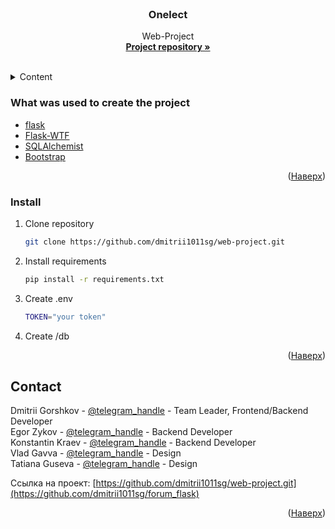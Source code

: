 <div id="top"></div>



<!-- PROJECT LOGO -->
<br />
<div align="center">

<h3 align="center">Onelect</h3>

  <p align="center">
    Web-Project
    <br />
    <a href="https://github.com/dmitrii1011sg/forum_flask"><strong>Project repository »</strong></a>
    <br />
    <br />
  </p>
</div>



<!-- TABLE OF CONTENTS -->
<details>
  <summary>Content</summary>
  <ol>
    <li>
      <ul>
        <li><a href="#built-with">Что использовалось при создании проекта</a></li>
      </ul>
    </li>
    <li>
      <a href="#getting-started">Начало работы</a>
      <ul>
        <li><a href="#installation">Установка</a></li>
      </ul>
    </li>
    <li><a href="#contact">Контакты</a></li>
  </ol>
</details>




### What was used to create the project

* [flask](https://pypi.org/project/Flask/)
* [Flask-WTF](https://pypi.org/project/Flask-WTF/)
* [SQLAlchemist](https://pypi.org/project/SQLAlchemy/)
* [Bootstrap](https://getbootstrap.com)

<p align="right">(<a href="#top">Наверх</a>)</p>



<!-- GETTING STARTED -->
### Install

1. Clone repository
   ```sh
   git clone https://github.com/dmitrii1011sg/web-project.git
   ```
2. Install requirements
   ```sh
   pip install -r requirements.txt
   ```
3. Create .env 
   ```sh
   TOKEN="your token"
   ```
4. Create /db

<p align="right">(<a href="#top">Наверх</a>)</p>

<!-- CONTACT -->
## Contact

Dmitrii Gorshkov - [@telegram_handle](https://t.me/dmitrii1011) - Team Leader, Frontend/Backend Developer <br />
Egor Zykov - [@telegram_handle](https://t.me/inkogni7o) - Backend Developer <br />
Konstantin Kraev - [@telegram_handle](https://t.me/kostia1303) - Backend Developer <br />
Vlad Gavva - [@telegram_handle](https://t.me/neJlbMeHu) - Design <br />
Tatiana Guseva - [@telegram_handle](https://t.me/no_brain_available) - Design


Ссылка на проект: [https://github.com/dmitrii1011sg/web-project.git](https://github.com/dmitrii1011sg/forum_flask)

<p align="right">(<a href="#top">Наверх</a>)</p>

